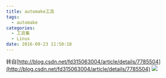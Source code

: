 ```yaml
---
title: automake工具
tags:
  - automake
categories:
  - 工具集
  - Linux
date: 2016-09-23 11:50:18
---
```


转自[http://blog.csdn.net/fd315063004/article/details/7785504](http://blog.csdn.net/fd315063004/article/details/7785504) ![](http://pic002.cnblogs.com/images/2012/89146/2012020923064228.jpg)